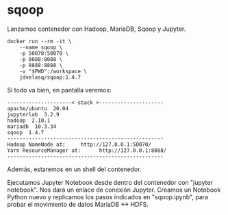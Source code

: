 # sqoop

Lanzamos contenedor con Hadoop, MariaDB, Sqoop y Jupyter.

```
docker run --rm -it \
    --name sqoop \
    -p 50070:50070 \
    -p 8088:8088 \
    -p 8888:8888 \
    -v "$PWD":/workspace \
    jdvelasq/sqoop:1.4.7
```
Si todo va bien, en pantalla veremos:
```
---------------------< stack >---------------------
apache/ubuntu  20.04
jupyterlab  3.2.9         
hadoop  2.10.1        
mariadb  10.3.34          
sqoop  1.4.7 
---------------------------------------------------  
Hadoop NameNode at:     http://127.0.0.1:50070/  
Yarn ResourceManager at:      http://127.0.0.1:8088/ 
--------------------------------------------------- 
```
Además, estaremos en un shell del contenedor. 

Ejecutamos Jupyter Notebook desde dentro del contenedor con "jupyter notebook". Nos dará un enlace
de conexión Jupyter. Creamos un Notebook Python nuevo y replicamos los pasos indicados en "sqoop.ipynb", para probar el movimiento de datos MariaDB <-> HDFS.

